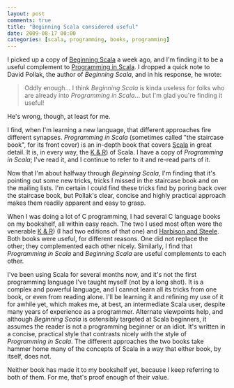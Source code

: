 ```yaml
---
layout: post
comments: true
title: "Beginning Scala considered useful"
date: 2009-08-17 00:00
categories: [scala, programming, books, programming]
---
```


I picked up a copy of [Beginning Scala][] a week ago, and I'm finding it to
be a useful complement to [Programming in Scala][]. I dropped a quick note
to David Pollak, the author of *Beginning Scala*, and in his response, he
wrote:

> Oddly enough... I think *Beginning Scala* is kinda useless for
> folks who are already into *Programming in Scala*... but I'm glad
> you're finding it useful!

He's wrong, though, at least for me.

<!-- more -->

I find, when I'm learning a new language, that different approaches fire
different synapses. *Programming in Scala* (sometimes called "the staircase
book", for its front cover) is an in-depth book that covers [Scala][] in
great detail. It is, in every way, the [K & R][]) of Scala. I have a
copy of *Programming in Scala*; I've read it, and I continue to refer to it
and re-read parts of it.

Now that I'm about halfway through *Beginning Scala*, I'm finding
that it's pointing out some new tricks, tricks I missed in the
staircase book and on the mailing lists. I'm certain I could find
these tricks find by poring back over the staircase book, but
Pollak's clear, concise and highly practical approach makes them
readily apparent and easy to grasp.

When I was doing a lot of C programming, I had several C language books on
my bookshelf, all within easy reach. The two I used most often were the
venerable [K & R][]) (I had two editions of that one) and
[Harbison and Steele][]. Both books were useful, for different reasons. One
did not replace the other; they complemented each other nicely. Similarly,
I find that *Programming in Scala* and *Beginning Scala* are useful
complements to each other.

I've been using Scala for several months now, and it's not the
first programming language I've taught myself (not by a long shot).
It is a complex and powerful language, and I cannot learn all its
tricks from one book, or even from reading alone. I'll be learning
it and refining my use of it for awhile yet, which makes me, at
best, an intermediate Scala user, despite many years of experience
as a programmer. Alternate viewpoints help, and although
*Beginning Scala* is ostensibly targeted at Scala beginners, it
assumes the reader is not a programming beginner or an idiot. It's
written in a concise, practical style that contrasts nicely with
the style of *Programming in Scala*. The different approaches the
two books take hammer home many of the concepts of Scala in a way
that either book, by itself, does not.

Neither book has made it to my bookshelf yet, because I keep
referring to both of them. For me, that's proof enough of their
value.

[Scala]: http://www.scala-lang.org/
[K & R]: http://en.wikipedia.org/wiki/The_C_Programming_Language_(book)
[Harbison and Steele]: http://www.careferencemanual.com/
[Beginning Scala]: http://apress.com/book/view/1430219890
[Programming in Scala]: http://www.artima.com/shop/programming_in_scala
